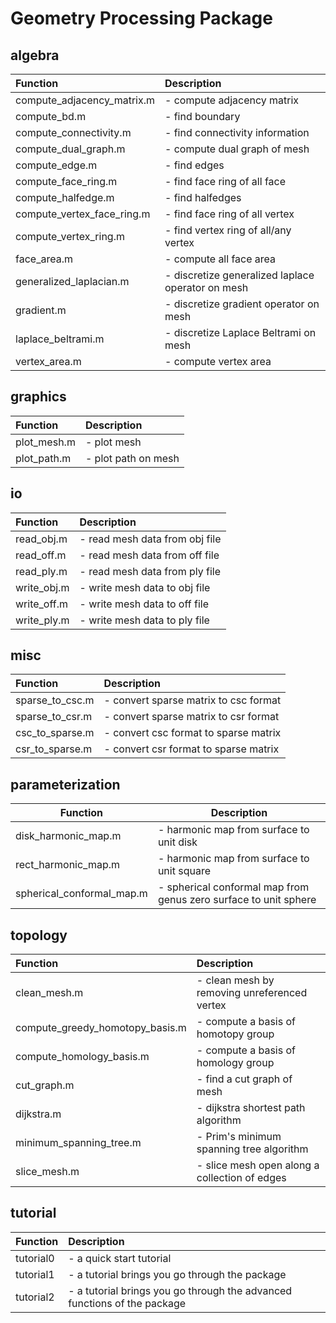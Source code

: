 Geometry Processing Package
===========================

## algebra 

 | Function | Description |
 | :--------| :---------- |
 | compute_adjacency\_matrix.m | - compute adjacency matrix
 | compute_bd.m                | - find boundary
 | compute_connectivity.m      | - find connectivity information|
 | compute_dual\_graph.m       | - compute dual graph of mesh|
 | compute_edge.m              | - find edges|
 | compute_face\_ring.m        | - find face ring of all face|
 | compute_halfedge.m          | - find halfedges|
 | compute_vertex\_face\_ring.m| - find face ring of all vertex|
 | compute_vertex\_ring.m      | - find vertex ring of all/any vertex|
 | face_area.m                 | - compute all face area|
 | generalized_laplacian.m     | - discretize generalized laplace operator on mesh|
 | gradient.m                  | - discretize gradient operator on mesh|
 | laplace_beltrami.m          | - discretize Laplace Beltrami on mesh|
 | vertex_area.m               | - compute vertex area|
 
## graphics

 | Function | Description |
 | :------- | :---------- |
 | plot_mesh.m                | - plot mesh|
 | plot_path.m                | - plot path on mesh|
 
## io

 | Function | Description |
 | :------- | :---------- |
 | read_obj.m                 | - read mesh data from obj file|
 | read_off.m                 | - read mesh data from off file|
 | read_ply.m                 | - read mesh data from ply file|
 | write_obj.m                | - write mesh data to obj file|
 | write_off.m                | - write mesh data to off file|
 | write_ply.m                | - write mesh data to ply file|
 
## misc

 | Function | Description |
 | :------- | :---------- |
 | sparse_to_csc.m            | - convert sparse matrix to csc format|
 | sparse_to_csr.m            | - convert sparse matrix to csr format|
 | csc_to_sparse.m            | - convert csc format to sparse matrix|
 | csr_to_sparse.m            | - convert csr format to sparse matrix|
 
## parameterization

 | Function | Description |
 | -------- | ----------- |
 | disk_harmonic_map.m        | - harmonic map from surface to unit disk|
 | rect_harmonic_map.m        | - harmonic map from surface to unit square|
 | spherical_conformal_map.m  | - spherical conformal map from genus zero surface to unit sphere|
 
## topology

 | Function | Description |
 | :------- | :---------- |
 | clean_mesh.m               | - clean mesh by removing unreferenced vertex|
 | compute_greedy_homotopy_basis.m | - compute a basis of homotopy group|
 | compute_homology_basis.m   | - compute a basis of homology group|
 | cut_graph.m                | - find a cut graph of mesh|
 | dijkstra.m                 | - dijkstra shortest path algorithm|
 | minimum_spanning_tree.m    | - Prim's minimum spanning tree algorithm|
 | slice_mesh.m               | - slice mesh open along a collection of edges|
 
## tutorial

 | Function | Description |
 | :------- | :---------- |
 | tutorial0                  | - a quick start tutorial|
 | tutorial1                  | - a tutorial brings you go through the package|
 | tutorial2                  | - a tutorial brings you go through the advanced functions of the package|
